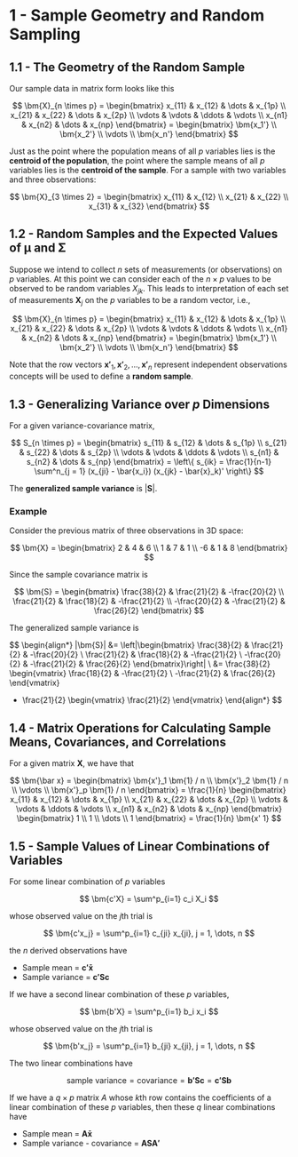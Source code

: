 # 1 - Sample Geometry and Random Sampling

## 1.1 - The Geometry of the Random Sample

Our sample data in matrix form looks like this

$$ \bm{X}_{n \times p} = \begin{bmatrix}
    x_{11} & x_{12} & \dots & x_{1p} \\
    x_{21} & x_{22} & \dots & x_{2p} \\
    \vdots & \vdots & \ddots & \vdots \\
    x_{n1} & x_{n2} & \dots & x_{np}
\end{bmatrix} = \begin{bmatrix}
    \bm{x_1'} \\
    \bm{x_2'} \\
    \vdots \\
    \bm{x_n'}
\end{bmatrix} $$

Just as the point where the population means of all $p$ variables lies is the **centroid of the population**, the point where the sample means of all $p$ variables lies is the **centroid of the sample**. For a sample with two variables and three observations:

$$ \bm{X}_{3 \times 2} = \begin{bmatrix}
    x_{11} & x_{12} \\
    x_{21} & x_{22} \\
    x_{31} & x_{32}
\end{bmatrix} $$

## 1.2 - Random Samples and the Expected Values of $\bm{\mu}$ and $\bm{\Sigma}$

Suppose we intend to collect $n$ sets of measurements (or observations) on $p$ variables. At this point we can consider each of the $n \times p$ values to be observed to be random variables $X_{jk}$. This leads to interpretation of each set of measurements $\bm{X}_j$ on the $p$ variables to be a random vector, i.e.,

$$ \bm{X}_{n \times p} = \begin{bmatrix}
    x_{11} & x_{12} & \dots & x_{1p} \\
    x_{21} & x_{22} & \dots & x_{2p} \\
    \vdots & \vdots & \ddots & \vdots \\
    x_{n1} & x_{n2} & \dots & x_{np}
\end{bmatrix} = \begin{bmatrix}
    \bm{x_1'} \\
    \bm{x_2'} \\
    \vdots \\
    \bm{x_n'}
\end{bmatrix} $$

Note that the row vectors $\bm{x'}_1, \bm{x'}_2, \dots, \bm{x'}_n$ represent independent observations concepts will be used to define a **random sample**.

## 1.3 - Generalizing Variance over $p$ Dimensions

For a given variance-covariance matrix,

$$ S_{n \times p} = \begin{bmatrix}
    s_{11} & s_{12} & \dots & s_{1p} \\
    s_{21} & s_{22} & \dots & s_{2p} \\
    \vdots & \vdots & \ddots & \vdots \\
    s_{n1} & s_{n2} & \dots & s_{np}
\end{bmatrix} = \left\{
    s_{ik} = \frac{1}{n-1} \sum^n_{j = 1} (x_{ji} - \bar{x_i}) (x_{jk} - \bar{x}_k)'
\right\} $$

The **generalized sample variance** is $|\bm{S}|$.

### Example

Consider the previous matrix of three observations in 3D space:

$$ \bm{X} = \begin{bmatrix} 
    2 & 4 & 6 \\
    1 & 7 & 1 \\
    -6 & 1 & 8
\end{bmatrix} $$

Since the sample covariance matrix is

$$ \bm{S} = \begin{bmatrix}
    \frac{38}{2} & \frac{21}{2} & -\frac{20}{2} \\
    \frac{21}{2} & \frac{18}{2} & -\frac{21}{2} \\
    -\frac{20}{2} & -\frac{21}{2} & \frac{26}{2}
\end{bmatrix} $$

The generalized sample variance is

$$
\begin{align*}
|\bm{S}| &= \left|\begin{bmatrix}
    \frac{38}{2} & \frac{21}{2} & -\frac{20}{2} \\
    \frac{21}{2} & \frac{18}{2} & -\frac{21}{2} \\
    -\frac{20}{2} & -\frac{21}{2} & \frac{26}{2}
\end{bmatrix}\right| \\
&= \frac{38}{2} \begin{vmatrix} 
    \frac{18}{2} & -\frac{21}{2} \\
    -\frac{21}{2} & \frac{26}{2}
\end{vmatrix}
- \frac{21}{2} \begin{vmatrix}
    \frac{21}{2}
\end{vmatrix}
\end{align*}
$$

## 1.4 - Matrix Operations for Calculating Sample Means, Covariances, and Correlations

For a given matrix $\bm{X}$, we have that

$$ \bm{\bar x} = \begin{bmatrix}
    \bm{x'}_1 \bm{1} / n \\
    \bm{x'}_2 \bm{1} / n \\
    \vdots \\
    \bm{x'}_p \bm{1} / n
\end{bmatrix} = \frac{1}{n} \begin{bmatrix}
    x_{11} & x_{12} & \dots & x_{1p} \\
    x_{21} & x_{22} & \dots & x_{2p} \\
    \vdots & \vdots & \ddots & \vdots \\
    x_{n1} & x_{n2} & \dots & x_{np}
\end{bmatrix} \begin{bmatrix} 
    1 \\ 1 \\ \dots \\ 1
\end{bmatrix} = \frac{1}{n} \bm{x' 1} $$

## 1.5 - Sample Values of Linear Combinations of Variables

For some linear combination of $p$ variables

$$ \bm{c'X} = \sum^p_{i=1} c_i X_i $$

whose observed value on the $j$th trial is

$$ \bm{c'x_j} = \sum^p_{i=1} c_{ji} x_{ji}, j = 1, \dots, n $$

the $n$ derived observations have
- Sample mean = $\bm{c'\bar x}$
- Sample variance = $\bm{c'Sc}$

If we have a second linear combination of these $p$ variables,

$$ \bm{b'X} = \sum^p_{i=1} b_i x_i $$

whose observed value on the $j$th trial is

$$ \bm{b'x_j} = \sum^p_{i=1} b_{ji} x_{ji}, j = 1, \dots, n $$

The two linear combinations have

$$ \text{sample variance} = \text{covariance} = \bm{b'Sc} = \bm{c'Sb} $$

If we have a $q \times p$ matrix $A$ whose $k$th row contains the coefficients of a linear combination of these $p$ variables, then these $q$ linear combinations have
- Sample mean = $\bm{A \bar x}$
- Sample variance - covariance = $\bm{ASA'}$
